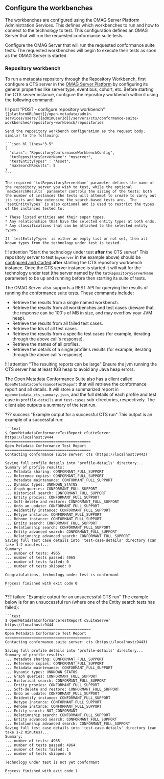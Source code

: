 <!-- SPDX-License-Identifier: CC-BY-4.0 -->
<!-- Copyright Contributors to the Egeria project. -->

## Configure the workbenches

The workbenches are configured using the OMAG Server Platform Administration Services. This defines which workbenches to run and how to connect to the technology to test. This configuration defines an OMAG Server that will run the requested conformance suite tests.

Configure the OMAG Server that will run the requested conformance suite tests. The requested workbenches will begin to execute their tests as soon as the OMAG Server is started.

### Repository workbench

To run a metadata repository through the Repository Workbench, first configure a CTS server in the [OMAG Server Platform](/concepts/omag-server-platform) by configuring its general properties like server type, event bus, cohort, etc. Before starting the CTS server instance, configure the repository workbench within it using the following command:

!!! post "POST - configure repository workbench"
    ```
    {{platformURLRoot}}/open-metadata/admin-services/users/{{adminUserId}}/servers/cts/conformance-suite-workbenches/repository-workbench/repositories
    ```

    Send the repository workbench configuration as the request body, similar to the following:

    ```json hl_lines="3-5"
    {
      "class": "RepositoryConformanceWorkbenchConfig",
      "tutRepositoryServerName": "myserver",
      "testEntityTypes" : "Asset",
      "maxSearchResults": 5
    }    
    ```

    The required `tutRepositoryServerName` parameter defines the name of the repository server you wish to test, while the optional `maxSearchResults` parameter controls the sizing of the tests: both the number of instances the tests will attempt to create to carry out its tests and how extensive the search-based tests are.  The `testEntityTypes` is also optional and is used to restrict the types of the instances tested to:

    * These listed entities and their super types.
    * Any relationships that have the selected entity types at both ends.
    * Any classifications that can be attached to the selected entity types.

    If `testEntityTypes` is either an empty list or not set, then all known types from the technology under test is tested.

!!! attention "Start the technology under test **after** the CTS server"
    This repository server to test (`myserver` in the example above) should be [configured and started](/guides/admin/configuring-a-metadata-access-store) **after** starting the CTS repository workbench instance. Once the CTS server instance is started it will wait for the technology under test (the server named by the `tutRepositoryServerName` parameter) to be up and running before then starting its suite of tests.

The OMAG Server also supports a REST API for querying the results of running the conformance suite tests.
These commands include:

- Retrieve the results from a single named workbench.
- Retrieve the results from all workbenches and test cases (beware that the response can be 100's of MB in size, and
  may overflow your JVM heap).
- Retrieve the results from all failed test cases.
- Retrieve the Ids of all test cases.
- Retrieve the results from a specific test cases (for example, iterating through the above call's response).
- Retrieve the names of all profiles.
- Retrieve the details of a single profile's results (for example, iterating through the above call's response).

!!! attention "The resulting reports can be large"
    Ensure the jvm running the CTS server has at least 1GB heap to avoid any Java heap errors.

The Open Metadata Conformance Suite also has a client called `OpenMetadataConformanceTestReport` that will retrieve the conformance report and all details. It will store a summarized report in `openmetadata_cts_summary.json`, and the full details of each profile and test case in `profile-details` and `test-cases` sub-directories, respectively. The client also outputs a summary of the test run.

??? success "Example output for a successful CTS run"
    This output is an example of a successful run:

    ```text
    $ OpenMetadataConformanceTestReport cSuiteServer https://localhost:9444
    =======================================
    Open Metadata Conformance Test Report
    =======================================
    Contacting conformance suite server: cts (https://localhost:9443)
    
    Saving full profile details into 'profile-details' directory...
    Summary of profile results:
    ... Metadata sharing: CONFORMANT_FULL_SUPPORT
    ... Reference copies: CONFORMANT_FULL_SUPPORT
    ... Metadata maintenance: CONFORMANT_FULL_SUPPORT
    ... Dynamic types: UNKNOWN_STATUS
    ... Graph queries: CONFORMANT_FULL_SUPPORT
    ... Historical search: CONFORMANT_FULL_SUPPORT
    ... Entity proxies: CONFORMANT_FULL_SUPPORT
    ... Soft-delete and restore: CONFORMANT_FULL_SUPPORT
    ... Undo an update: CONFORMANT_FULL_SUPPORT
    ... Reidentify instance: CONFORMANT_FULL_SUPPORT
    ... Retype instance: CONFORMANT_FULL_SUPPORT
    ... Rehome instance: CONFORMANT_FULL_SUPPORT
    ... Entity search: CONFORMANT_FULL_SUPPORT
    ... Relationship search: CONFORMANT_FULL_SUPPORT
    ... Entity advanced search: CONFORMANT_FULL_SUPPORT
    ... Relationship advanced search: CONFORMANT_FULL_SUPPORT
    Saving full test case details into 'test-case-details' directory (can take 1-2 minutes)...
    Summary:
    ... number of tests: 4965
    ... number of tests passed: 4965
    ... number of tests failed: 0
    ... number of tests skipped: 0
    
    Congratulations, technology under test is conformant
    
    Process finished with exit code 0
    ```

??? failure "Example output for an unsuccessful CTS run"
    The example below is for an unsuccessful run (where one of the Entity search tests has failed):

    ```text
    $ OpenMetadataConformanceTestReport cSuiteServer https://localhost:9444
    =======================================
    Open Metadata Conformance Test Report
    =======================================
    Contacting conformance suite server: cts (https://localhost:9443)
    
    Saving full profile details into 'profile-details' directory...
    Summary of profile results:
    ... Metadata sharing: CONFORMANT_FULL_SUPPORT
    ... Reference copies: CONFORMANT_FULL_SUPPORT
    ... Metadata maintenance: CONFORMANT_FULL_SUPPORT
    ... Dynamic types: UNKNOWN_STATUS
    ... Graph queries: CONFORMANT_FULL_SUPPORT
    ... Historical search: CONFORMANT_FULL_SUPPORT
    ... Entity proxies: CONFORMANT_FULL_SUPPORT
    ... Soft-delete and restore: CONFORMANT_FULL_SUPPORT
    ... Undo an update: CONFORMANT_FULL_SUPPORT
    ... Reidentify instance: CONFORMANT_FULL_SUPPORT
    ... Retype instance: CONFORMANT_FULL_SUPPORT
    ... Rehome instance: CONFORMANT_FULL_SUPPORT
    ... Entity search: NOT_CONFORMANT
    ... Relationship search: CONFORMANT_FULL_SUPPORT
    ... Entity advanced search: CONFORMANT_FULL_SUPPORT
    ... Relationship advanced search: CONFORMANT_FULL_SUPPORT
    Saving full test case details into 'test-case-details' directory (can take 1-2 minutes)...
    Summary:
    ... number of tests: 4965
    ... number of tests passed: 4964
    ... number of tests failed: 1
    ... number of tests skipped: 0
    
    Technology under test is not yet conformant
    
    Process finished with exit code 1
    ```
